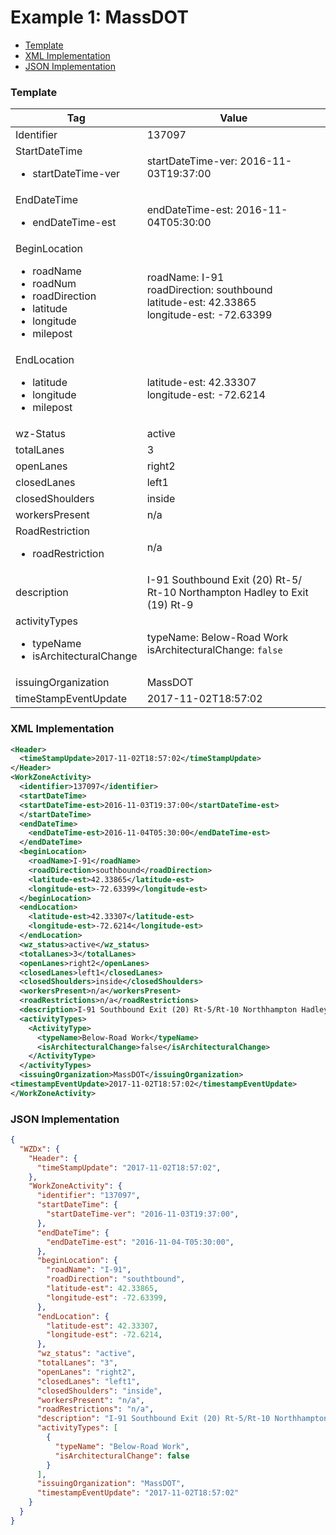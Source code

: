 # Example 1: MassDOT

- [Template](#template)
- [XML Implementation](#xml-implementation)
- [JSON Implementation](#json-implementation)

### Template
Tag | Value
--- | -----
Identifier | 137097
StartDateTime<ul><li>startDateTime-ver</li></ul> | startDateTime-ver: 2016-11-03T19:37:00
EndDateTime<ul><li>endDateTime-est</li></ul> | endDateTime-est: 2016-11-04T05:30:00
BeginLocation<ul><li>roadName</li><li>roadNum</li><li>roadDirection</li><li>latitude</li><li>longitude</li><li>milepost</li></ul> | roadName: I-91<br>roadDirection: southbound<br>latitude-est: 42.33865<br>longitude-est: -72.63399
EndLocation<ul><li>latitude</li><li>longitude</li><li>milepost</li></ul> | latitude-est: 42.33307<br>longitude-est: -72.6214
wz-Status | active
totalLanes | 3
openLanes | right2
closedLanes | left1
closedShoulders | inside
workersPresent | n/a
RoadRestriction<ul><li>roadRestriction</li></ul> | n/a
description | I-91 Southbound Exit (20) Rt-5/ Rt-10 Northampton Hadley to Exit<br>(19) Rt-9
activityTypes <ul><li>typeName</li><li>isArchitecturalChange</li></ul> | typeName: Below-Road Work<br/>isArchitecturalChange: `false`
issuingOrganization | MassDOT
timeStampEventUpdate | 2017-11-02T18:57:02

### XML Implementation
```xml
<Header>
  <timeStampUpdate>2017-11-02T18:57:02</timeStampUpdate>
</Header>
<WorkZoneActivity>
  <identifier>137097</identifier>
  <startDateTime>
  <startDateTime-est>2016-11-03T19:37:00</startDateTime-est>
  </startDateTime>
  <endDateTime>
    <endDateTime-est>2016-11-04T05:30:00</endDateTime-est>
  </endDateTime>
  <beginLocation>
    <roadName>I-91</roadName>
    <roadDirection>southbound</roadDirection>
    <latitude-est>42.33865</latitude-est>
    <longitude-est>-72.63399</longitude-est>
  </beginLocation>
  <endLocation>
    <latitude-est>42.33307</latitude-est>
    <longitude-est>-72.6214</longitude-est>
  </endLocation>
  <wz_status>active</wz_status>
  <totalLanes>3</totalLanes>
  <openLanes>right2</openLanes>
  <closedLanes>left1</closedLanes>
  <closedShoulders>inside</closedShoulders>
  <workersPresent>n/a</workersPresent>
  <roadRestrictions>n/a</roadRestrictions>
  <description>I-91 Southbound Exit (20) Rt-5/Rt-10 Northhampton Hadley to Exit (19) Rt-9</description>
  <activityTypes>
    <ActivityType>
      <typeName>Below-Road Work</typeName>
      <isArchitecturalChange>false</isArchitecturalChange>
    </ActivityType>
  </activityTypes>
  <issuingOrganization>MassDOT</issuingOrganization>
<timestampEventUpdate>2017-11-02T18:57:02</timestampEventUpdate>
</WorkZoneActivity>
```

### JSON Implementation
```json
{
  "WZDx": {
    "Header": {
      "timeStampUpdate": "2017-11-02T18:57:02",
    },
    "WorkZoneActivity": {
      "identifier": "137097",
      "startDateTime": {
        "startDateTime-ver": "2016-11-03T19:37:00",
      },
      "endDateTime": {
        "endDateTime-est": "2016-11-04-T05:30:00",
      },
      "beginLocation": {
        "roadName": "I-91",
        "roadDirection": "southtbound",
        "latitude-est": 42.33865,
        "longitude-est": -72.63399,
      },
      "endLocation": {
        "latitude-est": 42.33307,
        "longitude-est": -72.6214,
      },
      "wz_status": "active",
      "totalLanes": "3",
      "openLanes": "right2",
      "closedLanes": "left1",
      "closedShoulders": "inside",
      "workersPresent": "n/a",
      "roadRestrictions": "n/a",
      "description": "I-91 Southbound Exit (20) Rt-5/Rt-10 Northhampton Hadley to Exit (19) Rt-9",
      "activityTypes": [
        {
          "typeName": "Below-Road Work",
          "isArchitecturalChange": false
        }
      ],
      "issuingOrganization": "MassDOT",
      "timestampEventUpdate": "2017-11-02T18:57:02"
    }
  }
}
```
